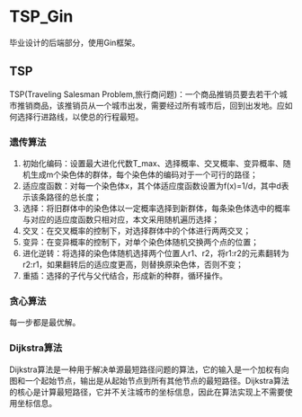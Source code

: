 # TSP_Gin

毕业设计的后端部分，使用Gin框架。

## TSP

TSP(Traveling Salesman Problem,旅行商问题)：一个商品推销员要去若干个城市推销商品，该推销员从一个城市出发，需要经过所有城市后，回到出发地。应如何选择行进路线，以使总的行程最短。

### 遗传算法

1. 初始化编码：设置最大进化代数T_max、选择概率、交叉概率、变异概率、随机生成m个染色体的群体，每个染色体的编码对于一个可行的路径；
2. 适应度函数：对每一个染色体x，其个体适应度函数设置为f(x)=1/d，其中d表示该条路径的总长度；
3. 选择：将旧群体中的染色体以一定概率选择到新群体，每条染色体选中的概率与对应的适应度函数只相对应，本文采用随机遍历选择；
4. 交叉：在交叉概率的控制下，对选择群体中的个体进行两两交叉；
5. 变异：在变异概率的控制下，对单个染色体随机交换两个点的位置；
6. 进化逆转：将选择的染色体随机选择两个位置人r1、r2，将r1:r2的元素翻转为r2:r1，如果翻转后的适应度更高，则替换原染色体，否则不变；
7. 重插：选择的子代与父代结合，形成新的种群，循环操作。

### 贪心算法

每一步都是最优解。

### Dijkstra算法

Dijkstra算法是一种用于解决单源最短路径问题的算法，它的输入是一个加权有向图和一个起始节点，输出是从起始节点到所有其他节点的最短路径。Dijkstra算法的核心是计算最短路径，它并不关注城市的坐标信息，因此在算法实现上不需要使用坐标信息。
